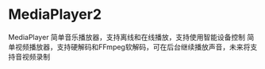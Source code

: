 # MediaPlayer2
MediaPlayer 
简单音乐播放器，支持离线和在线播放，支持使用智能设备控制
简单视频播放器，支持硬解码和FFmpeg软解码，可在后台继续播放声音，未来将支持音视频录制
